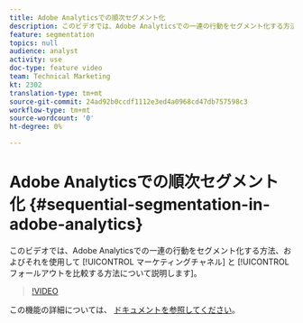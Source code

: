 ```yaml
---
title: Adobe Analyticsでの順次セグメント化
description: このビデオでは、Adobe Analyticsでの一連の行動をセグメント化する方法、およびそれを使用してマーケティングチャネルとフォールアウトを比較する方法について説明します。
feature: segmentation
topics: null
audience: analyst
activity: use
doc-type: feature video
team: Technical Marketing
kt: 2302
translation-type: tm+mt
source-git-commit: 24ad92b0ccdf1112e3ed4a0968cd47db757598c3
workflow-type: tm+mt
source-wordcount: '0'
ht-degree: 0%

---
```



# Adobe Analyticsでの順次セグメント化 {#sequential-segmentation-in-adobe-analytics}

このビデオでは、Adobe Analyticsでの一連の行動をセグメント化する方法、およびそれを使用して [!UICONTROL マーケティングチャネル] と [!UICONTROL フォールアウトを比較する方法について説明します]。

>[!VIDEO](https://video.tv.adobe.com/v/25405/?quality=12)

この機能の詳細については、 [ドキュメントを参照してください](https://marketing.adobe.com/resources/help/en_US/analytics/segment/index.html?f=seg_build_ui)。
